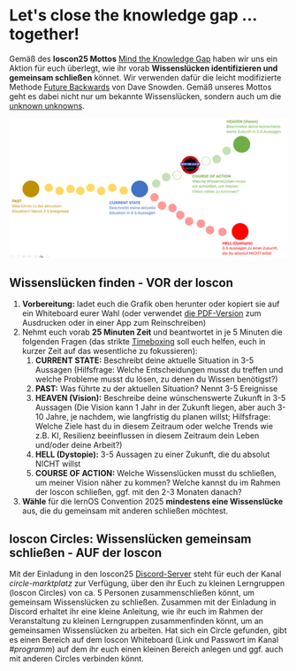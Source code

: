 # Let's close the knowledge gap ... together!

Gemäß des **loscon25 Mottos** [Mind the Knowledge Gap](https://cogneon.de/2025/03/02/mind-the-knowledge-gap-das-motto-der-lernos-convention-2025/) haben wir uns ein Aktion für euch überlegt, wie ihr vorab **Wissenslücken identifizieren und gemeinsam schließen** könnet. Wir verwenden dafür die leicht modifizierte Methode [Future Backwards](https://cynefin.io/wiki/Future_backwards) von Dave Snowden. Gemäß unseres Mottos geht es dabei nicht nur um bekannte Wissenslücken, sondern auch um die [unknown unknowns](https://de.wikipedia.org/wiki/There_are_known_knowns).

![](./img/loscon25-past-forward.png)

## Wissenslücken finden - VOR der loscon

1. **Vorbereitung:** ladet euch die Grafik oben herunter oder kopiert sie auf ein Whiteboard eurer Wahl (oder verwendet [die PDF-Version](./img/loscon25-future-backwards.pdf) zum Ausdrucken oder in einer App zum Reinschreiben)
1. Nehmt euch vorab **25 Minuten Zeit** und beantwortet in je 5 Minuten die folgenden Fragen (das strikte [Timeboxing](https://de.wikipedia.org/wiki/Timeboxing) soll euch helfen, euch in kurzer Zeit auf das wesentliche zu fokussieren):
    1. **CURRENT STATE:** Beschreibt deine aktuelle Situation in 3-5 Aussagen (Hilfsfrage: Welche Entscheidungen musst du treffen und welche Probleme musst du lösen, zu denen du Wissen benötigst?)
    1. **PAST:** Was führte zu der aktuellen Situation? Nennt 3-5 Ereignisse
    1. **HEAVEN (Vision):** Beschreibe deine wünschenswerte Zukunft in 3-5 Aussagen (Die Vision kann 1 Jahr in der Zukunft liegen, aber auch 3-10 Jahre, je nachdem, wie langfristig du planen willst; Hilfsfrage: Welche Ziele hast du in diesem Zeitraum oder welche Trends wie z.B. KI, Resilienz beeinflussen in diesem Zeitraum dein Leben und/oder deine Arbeit?)
    1. **HELL (Dystopie):** 3-5 Aussagen zu einer Zukunft, die du absolut NICHT willst
    1. **COURSE OF ACTION:** Welche Wissenslücken musst du schließen, um meiner Vision näher zu kommen? Welche kannst du im Rahmen der loscon schließen, ggf. mit den 2-3 Monaten danach?
1. **Wähle** für die lernOS Convention 2025 **mindestens eine Wissenslücke** aus, die du gemeinsam mit anderen schließen möchtest.

## loscon Circles: Wissenslücken gemeinsam schließen - AUF der loscon

Mit der Einladung in den loscon25 [Discord-Server](discord.md) steht für euch der Kanal *circle-marktplatz* zur Verfügung, über den ihr Euch zu kleinen Lerngruppen (loscon Circles) von ca. 5 Personen zusammenschließen könnt, um gemeinsam Wissenslücken zu schließen. Zusammen mit der Einladung in Discord erhaltet ihr eine kleine Anleitung, wie ihr euch im Rahmen der Veranstaltung zu kleinen Lerngruppen zusammenfinden könnt, um an gemeinsamen Wissenslücken zu arbeiten. Hat sich ein Circle gefunden, gibt es einen Bereich auf dem loscon Whiteboard (Link und Passwort im Kanal *#programm*) auf dem ihr euch einen kleinen Bereich anlegen und ggf. auch mit anderen Circles verbinden könnt.